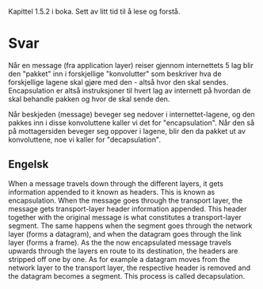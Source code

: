 Kapittel 1.5.2 i boka. Sett av litt tid til å lese og forstå. 

# Svar
Når en message (fra application layer) reiser gjennom internettets 5 lag blir den "pakket" inn i forskjellige "konvolutter" som beskriver hva de forskjellige lagene skal gjøre med den - altså hvor den skal sendes. Encapsulation er altså instruksjoner til hvert lag av internett på hvordan de skal behandle pakken og hvor de skal sende den. 

Når beskjeden (message) beveger seg nedover i internettet-lagene, og den pakkes inn i disse konvoluttene kaller vi det for "encapsulation". Når den så på mottagersiden beveger seg oppover i lagene, blir den da pakket ut av konvoluttene, noe vi kaller for "decapsulation".


## Engelsk

When a message travels down through the different layers, it gets information appended to it known as headers. This is known as encapsulation. When the message goes through the transport layer, the message gets transport-layer header information appended. This header together with the original message is what constitutes a transport-layer segment. The same happens when the segment goes through the network layer (forms a datagram), and when the datagram goes through the link layer (forms a frame). As the the now encapsulated message travels upwards through the layers en route to its destination, the headers are stripped off one by one. As for example a datagram moves from the network layer to the transport layer, the respective header is removed and the datagram becomes a segment. This process is called decapsulation.



